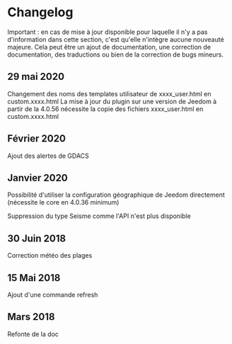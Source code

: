 # Changelog

Important : en cas de mise à jour disponible pour laquelle il n'y a pas d'information dans cette section, c'est qu'elle n'intègre aucune nouveauté majeure. Cela peut être un ajout de documentation, une correction de documentation, des traductions ou bien de la correction de bugs mineurs.

## 29 mai 2020

Changement des noms des templates utilisateur de xxxx_user.html en custom.xxxx.html 
La mise à jour du plugin sur une version de Jeedom à partir de la 4.0.56 nécessite la copie des fichiers xxxx_user.html en custom.xxxx.html

## Février 2020

Ajout des alertes de GDACS

## Janvier 2020

Possibilité d'utiliser la configuration géographique de Jeedom directement (nécessite le core en 4.0.36 minimum)

Suppression du type Seisme comme l'API n'est plus disponible

## 30 Juin 2018

Correction météo des plages

## 15 Mai 2018

Ajout d'une commande refresh

## Mars 2018

Refonte de la doc
